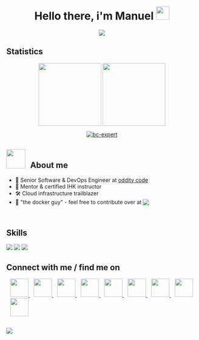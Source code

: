 <h1 align="center">Hello there, i'm Manuel <img src="https://media.giphy.com/media/hvRJCLFzcasrR4ia7z/giphy.gif" width="35"></h1>
<p align="center">
  <img src="https://readme-typing-svg.herokuapp.com/?lines=Laravel%20Developer;DevOps%20Engineer;instructor%20for%202%20apprentices;10%2B%20years%20of%20coding%20experience&font=Pacifico&center=true&width=650&height=120&color=58a6ff&vCenter=true&size=40%22">

<h2>Statistics</h2>
<p align="center">
  <img align="center" height="165px" src="https://github-readme-stats.vercel.app/api?username=mashb1t&count_private=true&show_icons=true&theme=tokyonight" />
  <img align="center" height="165px" src="https://github-readme-stats.vercel.app/api/top-langs/?username=mashb1t&layout=compact&theme=aura&langs_count=9" />
</p>

<p align="center">
  <a href="https://github.com/ryo-ma/github-profile-trophy">
    <img src="https://github-profile-trophy.vercel.app/?username=mashb1t&theme=tokyonight&no-frame=true&row=1&&margin-w=30&no-bg=true" alt="bc-expert" />
  </a>
</p>

<br>

<img align="left" src = "https://user-images.githubusercontent.com/63050133/156777293-72a6e681-2582-4a9d-ad92-09d1181d47c7.gif" width=50px height=50px>

<h2 align="left" font-weight="bold">&nbsp;&nbsp;About me</h2>

- 💼 Senior Software & DevOps Engineer at [oddity code](https://www.odt.net/en/)
- 📖 Mentor & certified IHK instructor
- 🛠️ Cloud infrastructure trailblazer
- 🐳 "the docker guy" - feel free to contribute over at <a href="https://github.com/veggiemonk/awesome-docker" style="vertical-align:text-bottom;"><img src="https://awesome.re/badge.svg" /></a>

<br>

<h2 align="left">Skills</h2>

<img src="https://skillicons.dev/icons?i=aws,kubernetes,ansible,linux,docker,grafana" />
<img src="https://skillicons.dev/icons?i=html,php,laravel,graphql,nginx,mysql,redis,css,js" />
<img src="https://skillicons.dev/icons?i=git,github,gitlab,raspberrypi,idea" />

<br>

<h2 align="left">Connect with me / find me on</h3>

<p>
  <a style="margin-left: 10px;" target="_blank" href="https://www.xing.com/profile/Manuel_Schmid39">
    <img width="48" src="https://camo.githubusercontent.com/c8a9c5b414cd812ad6a97a46c29af67239ddaeae08c41724ff7d945fb4c047e5/68747470733a2f2f6564656e742e6769746875622e696f2f537570657254696e7949636f6e732f696d616765732f7376672f6c696e6b6564696e2e737667">
  </a>
  <a style="margin-left: 10px;" target="_blank" href="https://www.linkedin.com/in/mashb1t/">
    <img width="48" src="https://camo.githubusercontent.com/559cb0e71b23bcd0b454d3312cb05542efb176a2236a5f6ecc99d478726172da/68747470733a2f2f6564656e742e6769746875622e696f2f537570657254696e7949636f6e732f696d616765732f7376672f78696e672e737667">
  </a>    
  <a style="margin-left: 10px;" target="_blank" href="https://github.com/mashb1t">
    <img width="48" src="https://camo.githubusercontent.com/b079fe922f00c4b86f1b724fbc2e8141c468794ce8adbc9b7456e5e1ad09c622/68747470733a2f2f6564656e742e6769746875622e696f2f537570657254696e7949636f6e732f696d616765732f7376672f6769746875622e737667">
  </a>
  <a style="margin-left: 10px;" target="_blank" href="https://www.instagram.com/mashb1t/">
    <img width="48" src="https://camo.githubusercontent.com/c9dacf0f25a1489fdbc6c0d2b41cda58b77fa210a13a886d6f99e027adfbd358/68747470733a2f2f6564656e742e6769746875622e696f2f537570657254696e7949636f6e732f696d616765732f7376672f696e7374616772616d2e737667">
  </a>
  <a style="margin-left: 10px;" target="_blank" href="https://twitter.com/mashb1t">
    <img width="48" src="https://camo.githubusercontent.com/35b0b8bfbd8840f35607fb56ad0a139047fd5d6e09ceb060c5c6f0a5abd1044c/68747470733a2f2f6564656e742e6769746875622e696f2f537570657254696e7949636f6e732f696d616765732f7376672f747769747465722e737667">
  </a>
  <a style="margin-left: 10px;" target="_blank" href="https://soundcloud.com/mashb1t">
    <img width="48" src="https://camo.githubusercontent.com/ac239c1cbda77e625469bb2f8ec0723c2ab50f5e8e55ec271a58629dedf0cb31/68747470733a2f2f6564656e742e6769746875622e696f2f537570657254696e7949636f6e732f696d616765732f7376672f736f756e64636c6f75642e737667">
  </a>
  <a style="margin-left: 10px;" target="_blank" href="https://open.spotify.com/user/mash1t?si=fed9369f791849f2">
    <img width="48" src="https://camo.githubusercontent.com/15d4e1b8bf3ed25b7131cc93f248f86cc42deaf9e19fdb61aa1ba3b46e0400a5/68747470733a2f2f6564656e742e6769746875622e696f2f537570657254696e7949636f6e732f696d616765732f7376672f73706f746966792e737667">
  </a>
  <a style="margin-left: 10px;" target="_blank" href="https://gallery.mash1t.de">
    <img width="48" src="https://user-images.githubusercontent.com/9307310/211216356-5c9a2b89-06ca-466c-b8a7-ecf27010188c.png">
  </a>
  <a style="margin-left: 10px;" target="_blank" href="https://paypal.me/mash1t">
    <img width="48" src="https://camo.githubusercontent.com/9873545039eafb3a7c460a26fff1325319014b4f602faec376d3e6fa1f155561/68747470733a2f2f6564656e742e6769746875622e696f2f537570657254696e7949636f6e732f696d616765732f7376672f70617970616c2e737667">
  </a>
</p>

<h2 align="center"></h1>
<img align="center" src="https://visitor-badge.laobi.icu/badge?page_id=mashb1t.mashb1t.visitor-badge" />
